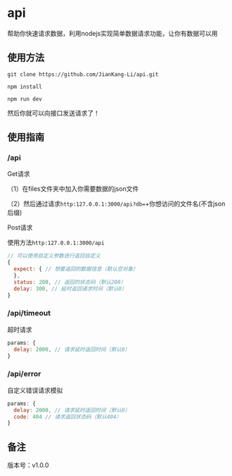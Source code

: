 # api

帮助你快速请求数据，利用nodejs实现简单数据请求功能，让你有数据可以用

## 使用方法

`git clone https://github.com/JianKang-Li/api.git`

`npm install`

`npm run dev`

然后你就可以向接口发送请求了！

## 使用指南
### /api

Get请求

（1）在files文件夹中加入你需要数据的json文件

（2）然后通过请求`http:127.0.0.1:3000/api?db=`+你想访问的文件名(不含json后缀)

Post请求

使用方法`http:127.0.0.1:3000/api`
```js
// 可以使用自定义参数进行返回自定义
{
  expect: { // 想要返回的数据信息（默认空对象）
  },
  status: 200, // 返回的状态码（默认200）
  delay: 300, // 延时返回请求时间（默认0）
}
```
### /api/timeout
超时请求

```js
params: {
  delay: 2000, // 请求延时返回时间（默认0）
}
```

### /api/error
自定义错误请求模拟
```js
params: {
  delay: 2000, // 请求延时返回时间（默认0）
  code: 404 // 请求返回状态码（默认404）
}
```

## 备注
版本号：v1.0.0
